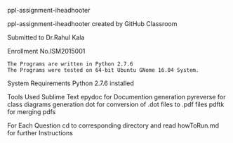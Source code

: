 ppl-assignment-iheadhooter

ppl-assignment-iheadhooter created by GitHub Classroom

Submitted to Dr.Rahul Kala

Enrollment No.ISM2015001

    The Programs are written in Python 2.7.6
    The Programs were tested on 64-bit Ubuntu GNome 16.04 System.

System Requirements
    Python 2.7.6 installed

Tools Used
    Sublime Text
    epydoc for Documention generation
    pyreverse for class diagrams generation
    dot for conversion of .dot files to .pdf files
    pdftk for merging pdfs

For Each Question cd to corresponding directory and read howToRun.md for further Instructions
